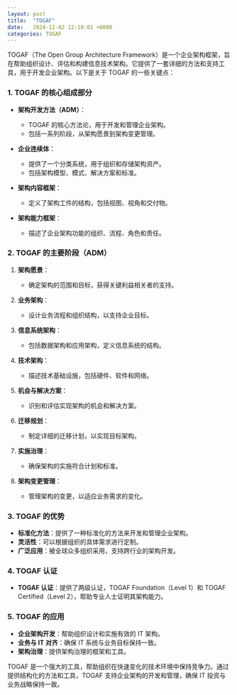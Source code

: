 ```yaml
---
layout: post
title:  "TOGAF"
date:   2024-12-02 12:10:01 +0800
categories: TOGAF
---
```






TOGAF（The Open Group Architecture Framework）是一个企业架构框架，旨在帮助组织设计、评估和构建信息技术架构。它提供了一套详细的方法和支持工具，用于开发企业架构。以下是关于 TOGAF 的一些关键点：

### 1. TOGAF 的核心组成部分

- **架构开发方法（ADM）**：
  - TOGAF 的核心方法论，用于开发和管理企业架构。
  - 包括一系列阶段，从架构愿景到架构变更管理。

- **企业连续体**：
  - 提供了一个分类系统，用于组织和存储架构资产。
  - 包括架构模型、模式、解决方案和标准。

- **架构内容框架**：
  - 定义了架构工件的结构，包括视图、视角和交付物。

- **架构能力框架**：
  - 描述了企业架构功能的组织、流程、角色和责任。

### 2. TOGAF 的主要阶段（ADM）

1. **架构愿景**：
   - 确定架构的范围和目标，获得关键利益相关者的支持。

2. **业务架构**：
   - 设计业务流程和组织结构，以支持企业目标。

3. **信息系统架构**：
   - 包括数据架构和应用架构，定义信息系统的结构。

4. **技术架构**：
   - 描述技术基础设施，包括硬件、软件和网络。

5. **机会与解决方案**：
   - 识别和评估实现架构的机会和解决方案。

6. **迁移规划**：
   - 制定详细的迁移计划，以实现目标架构。

7. **实施治理**：
   - 确保架构的实施符合计划和标准。

8. **架构变更管理**：
   - 管理架构的变更，以适应业务需求的变化。

### 3. TOGAF 的优势

- **标准化方法**：提供了一种标准化的方法来开发和管理企业架构。
- **灵活性**：可以根据组织的具体需求进行定制。
- **广泛应用**：被全球众多组织采用，支持跨行业的架构开发。

### 4. TOGAF 认证

- **TOGAF 认证**：提供了两级认证，TOGAF Foundation（Level 1）和 TOGAF Certified（Level 2），帮助专业人士证明其架构能力。

### 5. TOGAF 的应用

- **企业架构开发**：帮助组织设计和实施有效的 IT 架构。
- **业务与 IT 对齐**：确保 IT 系统与业务目标保持一致。
- **架构治理**：提供架构治理的框架和工具。

TOGAF 是一个强大的工具，帮助组织在快速变化的技术环境中保持竞争力。通过提供结构化的方法和工具，TOGAF 支持企业架构的开发和管理，确保 IT 投资与业务战略保持一致。